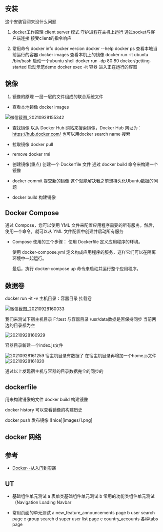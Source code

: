 
## 安装

这个安装官网来没什么问题

1. docker工作原理
  client server 模式 守护进程在主机上运行 通过socket与客户端连接  接受client的指令响应

2. 常用命令
  docker info
  docker version
  docker --help
  docker ps 查看本地当前运行的容器
  docker images  查看本机上的镜像
  docker run -it ubuntu /bin/bash 启动一个ubuntu shell
  docker run -dp 80:80 docker/getting-started 启动示范demo
  docker exec -it 容器  进入正在运行的容器

## 镜像
1. 镜像的原理
   一层一层的文件组成的联合系统文件
- 查看本地镜像
  docker images
  
![微信截图_20210928155342](https://user-images.githubusercontent.com/69191533/135046405-db6e5291-fd66-4fae-8c58-d7f8e713756e.png)

- 查找镜像
  以从 Docker Hub 网站来搜索镜像，Docker Hub 网址为： https://hub.docker.com/
  也可以用docker search name 搜索

- 拉取镜像
  docker pull <name>

- remove 
   docker rmi <name>

- 创建镜像(重点)
   创建一个 Dockerfile 文件  通过 docker build 命令来构建一个镜像

- docker commit 提交新的镜像
  这个就能解决我之前想持久化Ubuntu数据的问题

- docker build 构建镜像


## Docker Compose
  通过 Compose，您可以使用 YML 文件来配置应用程序需要的所有服务。然后，使用一个命令，就可以从 YML 文件配置中创建并启动所有服务

  - Compose 使用的三个步骤：
    使用 Dockerfile 定义应用程序的环境。

    使用 docker-compose.yml 定义构成应用程序的服务，这样它们可以在隔离环境中一起运行。

    最后，执行 docker-compose up 命令来启动并运行整个应用程序。

## 数据卷
docker run -it -v 主机目录：容器目录  挂载卷

![微信截图_20210928160033](https://user-images.githubusercontent.com/69191533/135047797-976b0546-611b-41eb-8f5f-839456852c9c.png)
 
我们来测试下宿主机目录 F:\test 与容器目录 /usr/data数据是否保持同步 当前两边的目录都为空
  
  ![20210928160929](https://user-images.githubusercontent.com/69191533/135049531-3efd07b5-99ff-464e-b9c2-0ab679ae1da3.png)

容器目录新建一个index.js文件
  
  ![20210928161259](https://user-images.githubusercontent.com/69191533/135049555-51b834bf-c8de-47ec-8090-e800239d5450.png)
宿主机目录有数据了 在宿主机目录再增加一个home.js文件
  ![20210928161820](https://user-images.githubusercontent.com/69191533/135050261-3a58687f-3d3a-43be-8227-e8d68cb29bb5.png)

 通过以上发现宿主机与容器的目录数据完全的同步的

## dockerfile
  用来构建镜像的文件
  docker build 构建镜像

  docker history 可以查看镜像的构建历史

  docker push  发布镜像
![nice][images/1.png]


## docker 网络


## 参考
- [Docker--从入门到实践](https://yeasy.gitbook.io/docker_practice/)




## UT
- 基础组件单元测试
  a 表单类基础组件单元测试
  b 常用的功能类组件单元测试（Navigation Loading Navbar

- 常用页面的单元测试
  a new_feature_announcements page
  b user search page
  c group search
  d super user list page
  e country_accounts 各种tabs page
